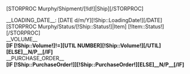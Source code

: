 [STORPROC Murphy/Shipment/[!Id!]|Ship][/STORPROC]
<div class="well form-horizontal">
	<div class="row-fluid">
		<div class="span5 ConDate">
			<span class="label">__LOADING_DATE__: [DATE d/m/Y][!Ship::LoadingDate!][/DATE]</span>
			[STORPROC Murphy/Status/[!Ship::Status!]|Item]
				<span class="label" style="background-color:[!Item::Color!]" class="pull-right">[!Item::Status!]</span>
			[/STORPROC]
		</div>
		<div class="span6 offset1">
			<div class="control-group" style="margin-bottom:0">
				<label class="control-label" style="padding-top:0">__VOLUME__</label>
				<div class="controls">
					<strong>
					[IF [!Ship::Volume!]!=][UTIL NUMBER][!Ship::Volume!][/UTIL][ELSE]__N/P__[/IF]
					</strong>
				</div>
			</div>
		</div>
	</div>
	<div class="row-fluid">
		<div class="span5 ConDate">
			<div class="control-group" style="margin-bottom:0">
				<label class="control-label" style="padding-top:0">__PURCHASE_ORDER__</label>
				<div class="controls">
					<strong>
					[IF [!Ship::PurchaseOrder!]][!Ship::PurchaseOrder!][ELSE]__N/P__[/IF]
					</strong>
				</div>
			</div>
		</div>
	</div>
</div>
